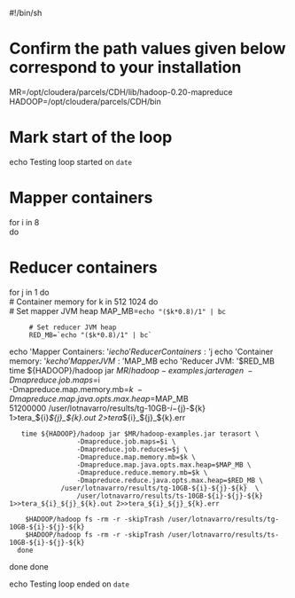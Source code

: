 #!/bin/sh
# Confirm the path values given below correspond to your installation

MR=/opt/cloudera/parcels/CDH/lib/hadoop-0.20-mapreduce
HADOOP=/opt/cloudera/parcels/CDH/bin

# Mark start of the loop
echo Testing loop started on `date`

# Mapper containers
for i in 8    
do
   # Reducer containers
   for j in 1 
   do                 
      # Container memory
      for k in 512 1024
      do                         
         # Set mapper JVM heap 
         MAP_MB=`echo "($k*0.8)/1" | bc` 

         # Set reducer JVM heap 
         RED_MB=`echo "($k*0.8)/1" | bc` 
echo 'Mapper Containers: '$i
echo 'Reducer Containers: '$j
echo 'Container memory: '$k
echo 'Mapper JVM: '$MAP_MB
echo 'Reducer JVM: '$RED_MB
        time ${HADOOP}/hadoop jar ${MR}/hadoop-examples.jar teragen \
                     -Dmapreduce.job.maps=$i \
                     -Dmapreduce.map.memory.mb=$k \
                     -Dmapreduce.map.java.opts.max.heap=$MAP_MB \
                     51200000 /user/lotnavarro/results/tg-10GB-${i}-${j}-${k} 1>tera_${i}_${j}_${k}.out 2>tera_${i}_${j}_${k}.err                       

       time ${HADOOP}/hadoop jar $MR/hadoop-examples.jar terasort \
                     -Dmapreduce.job.maps=$i \
                     -Dmapreduce.job.reduces=$j \
                     -Dmapreduce.map.memory.mb=$k \
                     -Dmapreduce.map.java.opts.max.heap=$MAP_MB \
                     -Dmapreduce.reduce.memory.mb=$k \
                     -Dmapreduce.reduce.java.opts.max.heap=$RED_MB \
	             /user/lotnavarro/results/tg-10GB-${i}-${j}-${k}  \
                     /user/lotnavarro/results/ts-10GB-${i}-${j}-${k} 1>>tera_${i}_${j}_${k}.out 2>>tera_${i}_${j}_${k}.err                         

        $HADOOP/hadoop fs -rm -r -skipTrash /user/lotnavarro/results/tg-10GB-${i}-${j}-${k}                        
        $HADOOP/hadoop fs -rm -r -skipTrash /user/lotnavarro/results/ts-10GB-${i}-${j}-${k}                 
      done
   done
done

echo Testing loop ended on `date`
